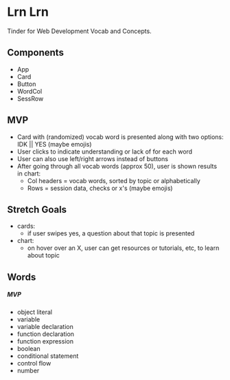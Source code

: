 # Lrn Lrn

Tinder for Web Development Vocab and Concepts.

## Components
- App
- Card
- Button
- WordCol
- SessRow

## MVP
- Card with (randomized) vocab word is presented along with two options: IDK || YES (maybe emojis)
- User clicks to indicate understanding or lack of for each word
- User can also use left/right arrows instead of buttons
- After going through all vocab words (approx 50), user is shown results in chart:
  - Col headers = vocab words, sorted by topic or alphabetically
  - Rows = session data, checks or x's (maybe emojis)

## Stretch Goals
- cards:
  - if user swipes yes, a question about that topic is presented
- chart:
  - on hover over an X, user can get resources or tutorials, etc, to learn about topic

## Words

##### MVP
- object literal
- variable
- variable declaration
- function declaration
- function expression
- boolean
- conditional statement
- control flow
- number 